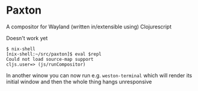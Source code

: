# Paxton

A compositor for Wayland (written in/extensible using) Clojurescript

Doesn't work yet

```
$ nix-shell
[nix-shell:~/src/paxton]$ eval $repl
Could not load source-map support
cljs.user=> (js/runCompositor)
```

In another winow you can now run e.g. `weston-terminal` which will
render its initial window and then the whole thing hangs unresponsive

